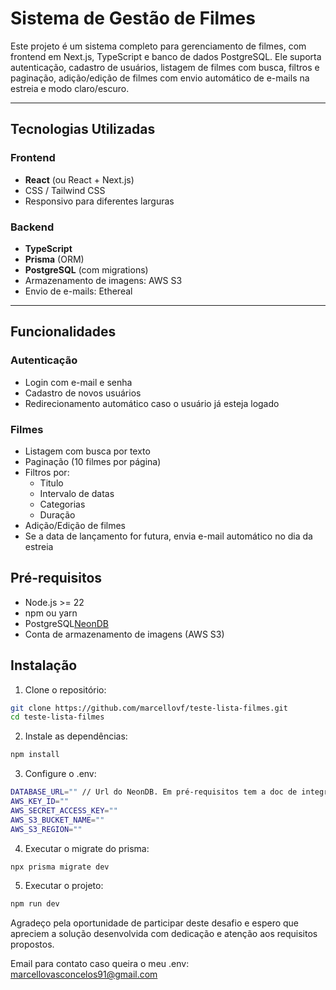 # Sistema de Gestão de Filmes

Este projeto é um sistema completo para gerenciamento de filmes, com frontend em Next.js, TypeScript e banco de dados PostgreSQL. Ele suporta autenticação, cadastro de usuários, listagem de filmes com busca, filtros e paginação, adição/edição de filmes com envio automático de e-mails na estreia e modo claro/escuro.

---

## Tecnologias Utilizadas

### Frontend
- **React** (ou React + Next.js)
- CSS / Tailwind CSS
- Responsivo para diferentes larguras

### Backend
- **TypeScript**
- **Prisma** (ORM)
- **PostgreSQL** (com migrations)
- Armazenamento de imagens: AWS S3
- Envio de e-mails: Ethereal

---

## Funcionalidades

### Autenticação
- Login com e-mail e senha
- Cadastro de novos usuários
- Redirecionamento automático caso o usuário já esteja logado

### Filmes
- Listagem com busca por texto
- Paginação (10 filmes por página)
- Filtros por:
  - Titulo
  - Intervalo de datas
  - Categorias
  - Duração
- Adição/Edição de filmes
- Se a data de lançamento for futura, envia e-mail automático no dia da estreia

## Pré-requisitos
  - Node.js >= 22
  - npm ou yarn
  - PostgreSQL[NeonDB](https://neon.com/docs/connect/connect-from-any-app)
  - Conta de armazenamento de imagens (AWS S3)

## Instalação

1. Clone o repositório:
```bash
git clone https://github.com/marcellovf/teste-lista-filmes.git
cd teste-lista-filmes
```
2. Instale as dependências:
```bash
npm install
```
3. Configure o .env:
```bash
DATABASE_URL="" // Url do NeonDB. Em pré-requisitos tem a doc de integração
AWS_KEY_ID=""
AWS_SECRET_ACCESS_KEY=""
AWS_S3_BUCKET_NAME=""
AWS_S3_REGION=""
```
4. Executar o migrate do prisma:
```bash
npx prisma migrate dev
```
5. Executar o projeto:
```bash
npm run dev
```
Agradeço pela oportunidade de participar deste desafio e espero que apreciem a solução desenvolvida com dedicação e atenção aos requisitos propostos.

Email para contato caso queira o meu .env: marcellovasconcelos91@gmail.com
